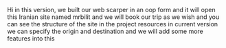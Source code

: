 Hi 
in this version, we built our web scarper in an oop form and it will open this Iranian site named mrbilit and we will book our trip as we wish and you can see the structure of the site in the project resources in current version we can specify the origin and destination and we will add some more features into this
